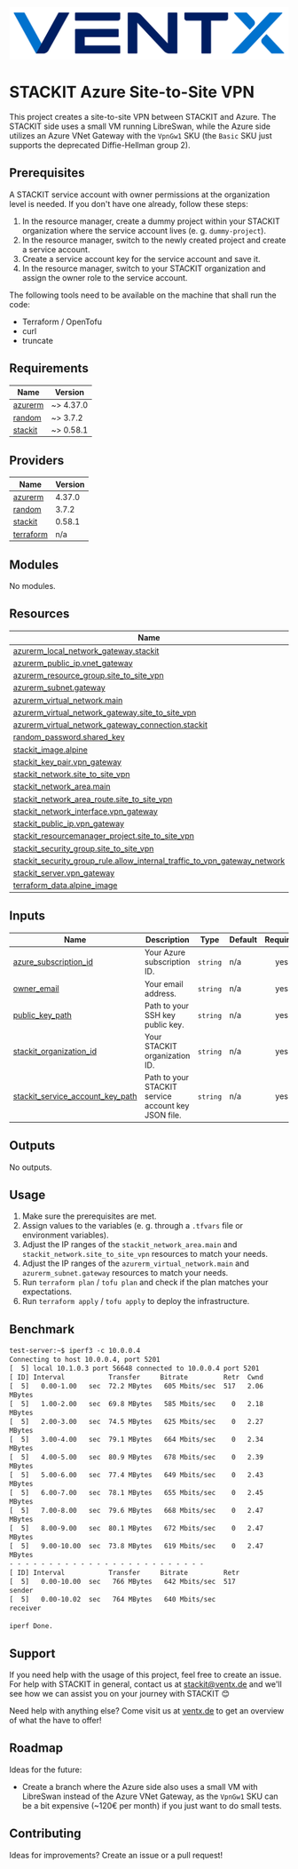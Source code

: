 <a name="ventx_logo" href="https://ventx.de">![ventx logo](logo.svg)</a>

# STACKIT Azure Site-to-Site VPN

This project creates a site-to-site VPN between STACKIT and Azure. The STACKIT side uses a small VM running LibreSwan, while the Azure side utilizes an Azure VNet Gateway with the `VpnGw1` SKU (the `Basic` SKU just supports the deprecated Diffie-Hellman group 2).

## Prerequisites

A STACKIT service account with owner permissions at the organization level is needed. If you don't have one already, follow these steps:

1. In the resource manager, create a dummy project within your STACKIT organization where the service account lives (e. g. `dummy-project`).
2. In the resource manager, switch to the newly created project and create a service account.
3. Create a service account key for the service account and save it.
4. In the resource manager, switch to your STACKIT organization and assign the owner role to the service account.

The following tools need to be available on the machine that shall run the code:

* Terraform / OpenTofu
* curl
* truncate

<!-- BEGIN_TF_DOCS -->
## Requirements

| Name | Version |
|------|---------|
| <a name="requirement_azurerm"></a> [azurerm](#requirement\_azurerm) | ~> 4.37.0 |
| <a name="requirement_random"></a> [random](#requirement\_random) | ~> 3.7.2 |
| <a name="requirement_stackit"></a> [stackit](#requirement\_stackit) | ~> 0.58.1 |

## Providers

| Name | Version |
|------|---------|
| <a name="provider_azurerm"></a> [azurerm](#provider\_azurerm) | 4.37.0 |
| <a name="provider_random"></a> [random](#provider\_random) | 3.7.2 |
| <a name="provider_stackit"></a> [stackit](#provider\_stackit) | 0.58.1 |
| <a name="provider_terraform"></a> [terraform](#provider\_terraform) | n/a |

## Modules

No modules.

## Resources

| Name | Type |
|------|------|
| [azurerm_local_network_gateway.stackit](https://registry.terraform.io/providers/hashicorp/azurerm/latest/docs/resources/local_network_gateway) | resource |
| [azurerm_public_ip.vnet_gateway](https://registry.terraform.io/providers/hashicorp/azurerm/latest/docs/resources/public_ip) | resource |
| [azurerm_resource_group.site_to_site_vpn](https://registry.terraform.io/providers/hashicorp/azurerm/latest/docs/resources/resource_group) | resource |
| [azurerm_subnet.gateway](https://registry.terraform.io/providers/hashicorp/azurerm/latest/docs/resources/subnet) | resource |
| [azurerm_virtual_network.main](https://registry.terraform.io/providers/hashicorp/azurerm/latest/docs/resources/virtual_network) | resource |
| [azurerm_virtual_network_gateway.site_to_site_vpn](https://registry.terraform.io/providers/hashicorp/azurerm/latest/docs/resources/virtual_network_gateway) | resource |
| [azurerm_virtual_network_gateway_connection.stackit](https://registry.terraform.io/providers/hashicorp/azurerm/latest/docs/resources/virtual_network_gateway_connection) | resource |
| [random_password.shared_key](https://registry.terraform.io/providers/hashicorp/random/latest/docs/resources/password) | resource |
| [stackit_image.alpine](https://registry.terraform.io/providers/stackitcloud/stackit/latest/docs/resources/image) | resource |
| [stackit_key_pair.vpn_gateway](https://registry.terraform.io/providers/stackitcloud/stackit/latest/docs/resources/key_pair) | resource |
| [stackit_network.site_to_site_vpn](https://registry.terraform.io/providers/stackitcloud/stackit/latest/docs/resources/network) | resource |
| [stackit_network_area.main](https://registry.terraform.io/providers/stackitcloud/stackit/latest/docs/resources/network_area) | resource |
| [stackit_network_area_route.site_to_site_vpn](https://registry.terraform.io/providers/stackitcloud/stackit/latest/docs/resources/network_area_route) | resource |
| [stackit_network_interface.vpn_gateway](https://registry.terraform.io/providers/stackitcloud/stackit/latest/docs/resources/network_interface) | resource |
| [stackit_public_ip.vpn_gateway](https://registry.terraform.io/providers/stackitcloud/stackit/latest/docs/resources/public_ip) | resource |
| [stackit_resourcemanager_project.site_to_site_vpn](https://registry.terraform.io/providers/stackitcloud/stackit/latest/docs/resources/resourcemanager_project) | resource |
| [stackit_security_group.site_to_site_vpn](https://registry.terraform.io/providers/stackitcloud/stackit/latest/docs/resources/security_group) | resource |
| [stackit_security_group_rule.allow_internal_traffic_to_vpn_gateway_network](https://registry.terraform.io/providers/stackitcloud/stackit/latest/docs/resources/security_group_rule) | resource |
| [stackit_server.vpn_gateway](https://registry.terraform.io/providers/stackitcloud/stackit/latest/docs/resources/server) | resource |
| [terraform_data.alpine_image](https://registry.terraform.io/providers/hashicorp/terraform/latest/docs/resources/data) | resource |

## Inputs

| Name | Description | Type | Default | Required |
|------|-------------|------|---------|:--------:|
| <a name="input_azure_subscription_id"></a> [azure\_subscription\_id](#input\_azure\_subscription\_id) | Your Azure subscription ID. | `string` | n/a | yes |
| <a name="input_owner_email"></a> [owner\_email](#input\_owner\_email) | Your email address. | `string` | n/a | yes |
| <a name="input_public_key_path"></a> [public\_key\_path](#input\_public\_key\_path) | Path to your SSH key public key. | `string` | n/a | yes |
| <a name="input_stackit_organization_id"></a> [stackit\_organization\_id](#input\_stackit\_organization\_id) | Your STACKIT organization ID. | `string` | n/a | yes |
| <a name="input_stackit_service_account_key_path"></a> [stackit\_service\_account\_key\_path](#input\_stackit\_service\_account\_key\_path) | Path to your STACKIT service account key JSON file. | `string` | n/a | yes |

## Outputs

No outputs.
<!-- END_TF_DOCS -->

## Usage

1. Make sure the prerequisites are met.
2. Assign values to the variables (e. g. through a `.tfvars` file or environment variables).
3. Adjust the IP ranges of the `stackit_network_area.main` and `stackit_network.site_to_site_vpn` resources to match your needs.
4. Adjust the IP ranges of the `azurerm_virtual_network.main` and `azurerm_subnet.gateway` resources to match your needs.
5. Run `terraform plan` / `tofu plan` and check if the plan matches your expectations.
6. Run `terraform apply` / `tofu apply` to deploy the infrastructure.


## Benchmark

    test-server:~$ iperf3 -c 10.0.0.4
    Connecting to host 10.0.0.4, port 5201
    [  5] local 10.1.0.3 port 56648 connected to 10.0.0.4 port 5201
    [ ID] Interval           Transfer     Bitrate         Retr  Cwnd
    [  5]   0.00-1.00   sec  72.2 MBytes   605 Mbits/sec  517   2.06 MBytes
    [  5]   1.00-2.00   sec  69.8 MBytes   585 Mbits/sec    0   2.18 MBytes
    [  5]   2.00-3.00   sec  74.5 MBytes   625 Mbits/sec    0   2.27 MBytes
    [  5]   3.00-4.00   sec  79.1 MBytes   664 Mbits/sec    0   2.34 MBytes
    [  5]   4.00-5.00   sec  80.9 MBytes   678 Mbits/sec    0   2.39 MBytes
    [  5]   5.00-6.00   sec  77.4 MBytes   649 Mbits/sec    0   2.43 MBytes
    [  5]   6.00-7.00   sec  78.1 MBytes   655 Mbits/sec    0   2.45 MBytes
    [  5]   7.00-8.00   sec  79.6 MBytes   668 Mbits/sec    0   2.47 MBytes
    [  5]   8.00-9.00   sec  80.1 MBytes   672 Mbits/sec    0   2.47 MBytes
    [  5]   9.00-10.00  sec  73.8 MBytes   619 Mbits/sec    0   2.47 MBytes
    - - - - - - - - - - - - - - - - - - - - - - - - -
    [ ID] Interval           Transfer     Bitrate         Retr
    [  5]   0.00-10.00  sec   766 MBytes   642 Mbits/sec  517            sender
    [  5]   0.00-10.02  sec   764 MBytes   640 Mbits/sec                  receiver

    iperf Done.

## Support

If you need help with the usage of this project, feel free to create an issue. For help with STACKIT in general, contact us at stackit@ventx.de and we'll see how we can assist you on your journey with STACKIT 😊

Need help with anything else? Come visit us at [ventx.de](https://ventx.de) to get an overview of what the have to offer!

## Roadmap

Ideas for the future:

* Create a branch where the Azure side also uses a small VM with LibreSwan instead of the Azure VNet Gateway, as the `VpnGw1` SKU can be a bit expensive (~120€ per month) if you just want to do small tests.

## Contributing

Ideas for improvements? Create an issue or a pull request!
